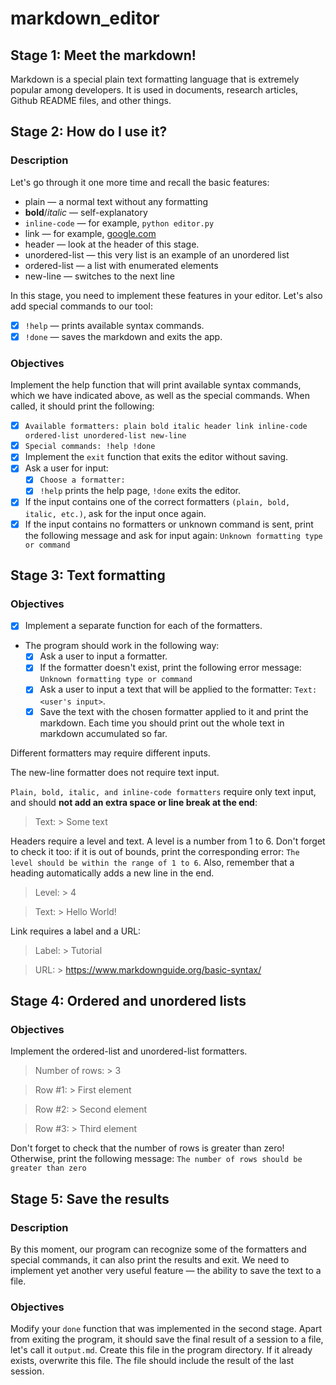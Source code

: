 # markdown_editor

## Stage 1: Meet the markdown!
Markdown is a special plain text formatting language that is extremely popular among developers. It is used in documents, research articles, Github README files, and other things. 

## Stage 2: How do I use it?
### Description
Let's go through it one more time and recall the basic features:

- plain — a normal text without any formatting
- **bold**/*italic* — self-explanatory
- `inline-code` — for example, `python editor.py`
- link — for example, [google.com](https://www.google.com/)
- header — look at the header of this stage.
- unordered-list — this very list is an example of an unordered list
- ordered-list — a list with enumerated elements
- new-line — switches to the next line

In this stage, you need to implement these features in your editor. Let's also add special commands to our tool:

- [x] `!help` — prints available syntax commands.
- [x] `!done` — saves the markdown and exits the app.

### Objectives
Implement the help function that will print available syntax commands, which we have indicated above, as well as the special commands. When called, it should print the following:

- [x] `Available formatters: plain bold italic header link inline-code ordered-list unordered-list new-line`
- [x] `Special commands: !help !done`
- [x] Implement the `exit` function that exits the editor without saving.
- [x] Ask a user for input:
    - [x] `Choose a formatter:`
    - [x] `!help` prints the help page, `!done` exits the editor.
- [x] If the input contains one of the correct formatters `(plain, bold, italic, etc.)`, ask for the input once again.
- [x] If the input contains no formatters or unknown command is sent, print the following message and ask for input again: `Unknown formatting type or command`

## Stage 3: Text formatting

### Objectives
- [x] Implement a separate function for each of the formatters. 
- The program should work in the following way:
    - [x] Ask a user to input a formatter.
    - [x] If the formatter doesn't exist, print the following error message: `Unknown formatting type or command`
    - [x] Ask a user to input a text that will be applied to the formatter: `Text: <user's input>`.
    - [x] Save the text with the chosen formatter applied to it and print the markdown. Each time you should print out the whole text in markdown accumulated so far.

Different formatters may require different inputs.

The new-line formatter does not require text input.

`Plain, bold, italic, and inline-code formatters` require only text input, and should **not add an extra space or line break at the end**:
>Text: > Some text

Headers require a level and text. A level is a number from 1 to 6. Don't forget to check it too: if it is out of bounds, print the corresponding error: `The level should be within the range of 1 to 6`. Also, remember that a heading automatically adds a new line in the end.

>Level: > 4

>Text: > Hello World!

Link requires a label and a URL:

>Label: > Tutorial

>URL: > https://www.markdownguide.org/basic-syntax/

## Stage 4: Ordered and unordered lists

### Objectives

Implement the ordered-list and unordered-list formatters. 

>Number of rows: > 3

>Row #1: > First element

>Row #2: > Second element

>Row #3: > Third element

Don't forget to check that the number of rows is greater than zero! Otherwise, print the following message: `The number of rows should be greater than zero`

## Stage 5: Save the results

### Description

By this moment, our program can recognize some of the formatters and special commands, it can also print the results and exit. We need to implement yet another very useful feature — the ability to save the text to a file.

### Objectives
Modify your `done` function that was implemented in the second stage. Apart from exiting the program, it should save the final result of a session to a file, let's call it `output.md`. Create this file in the program directory. If it already exists, overwrite this file. The file should include the result of the last session.